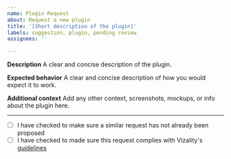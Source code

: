 ```yaml
---
name: Plugin Request
about: Request a new plugin
title: '[Short description of the plugin]' 
labels: suggestion, plugin, pending review
assignees: ''

---
```


**Description**
A clear and concise description of the plugin.

**Expected behavior**
A clear and concise description of how you would expect it to work.

**Additional context**
Add any other context, screenshots, mockups, or info about the plugin here.

----

- [ ] I have checked to make sure a similar request has not already been proposed
- [ ] I have checked to made sure this request complies with Vizality's [guidelines](https://github.com/vizality/community/blob/main/GUIDELINES.md)

